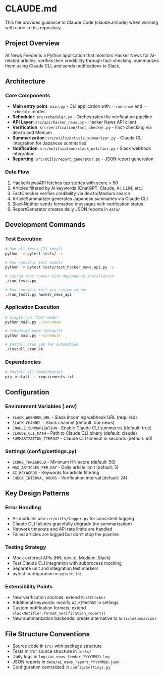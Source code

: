 # CLAUDE.md

This file provides guidance to Claude Code (claude.ai/code) when working with code in this repository.

## Project Overview

AI News Feeder is a Python application that monitors Hacker News for AI-related articles, verifies their credibility through fact-checking, summarizes them using Claude CLI, and sends notifications to Slack.

## Architecture

### Core Components
- **Main entry point**: `main.py` - CLI application with `--run-once` and `--schedule` modes
- **Scheduler**: `src/scheduler.py` - Orchestrates the verification pipeline
- **API Layer**: `src/api/hacker_news.py` - Hacker News API client
- **Verification**: `src/verification/fact_checker.py` - Fact-checking via dev.to and Medium
- **Summarization**: `src/utils/article_summarizer.py` - Claude CLI integration for Japanese summaries
- **Notification**: `src/notification/slack_notifier.py` - Slack webhook integration
- **Reporting**: `src/utils/report_generator.py` - JSON report generation

### Data Flow
1. HackerNewsAPI fetches top stories with score > 50
2. Articles filtered by AI keywords (ChatGPT, Claude, AI, LLM, etc.)
3. FactChecker verifies credibility via dev.to/Medium search
4. ArticleSummarizer generates Japanese summaries via Claude CLI
5. SlackNotifier sends formatted messages with verification status
6. ReportGenerator creates daily JSON reports in `data/`

## Development Commands

### Test Execution
```bash
# Run all tests (71 total)
python -m pytest tests/ -v

# Run specific test module
python -m pytest tests/test_hacker_news_api.py -v

# Custom test runner with dependency installation
./run_tests.py

# Run specific test via custom runner
./run_tests.py hacker_news_api
```

### Application Execution
```bash
# Single run (test mode)
python main.py --run-once

# Scheduled mode (default)
python main.py --schedule

# Install cron job for automation
./install_cron.sh
```

### Dependencies
```bash
# Install all dependencies
pip install -r requirements.txt
```

## Configuration

### Environment Variables (.env)
- `SLACK_WEBHOOK_URL` - Slack incoming webhook URL (required)
- `SLACK_CHANNEL` - Slack channel (default: #ai-news)
- `ENABLE_SUMMARIZATION` - Enable Claude CLI summaries (default: true)
- `CLAUDE_CLI_PATH` - Path to Claude CLI binary (default: claude)
- `SUMMARIZATION_TIMEOUT` - Claude CLI timeout in seconds (default: 60)

### Settings (config/settings.py)
- `SCORE_THRESHOLD` - Minimum HN score (default: 50)
- `MAX_ARTICLES_PER_DAY` - Daily article limit (default: 5)
- `AI_KEYWORDS` - Keywords for article filtering
- `CHECK_INTERVAL_HOURS` - Verification interval (default: 24)

## Key Design Patterns

### Error Handling
- All modules use `src/utils/logger.py` for consistent logging
- Claude CLI failures gracefully degrade (no summarization)
- Network timeouts and API rate limits are handled
- Failed articles are logged but don't stop the pipeline

### Testing Strategy
- Mock external APIs (HN, dev.to, Medium, Slack)
- Test Claude CLI integration with subprocess mocking
- Separate unit and integration test markers
- pytest configuration in `pytest.ini`

### Extensibility Points
- New verification sources: extend `FactChecker`
- Additional keywords: modify `AI_KEYWORDS` in settings
- Custom notification formats: extend `SlackNotifier.format_verification_report()`
- New summarization backends: create alternative to `ArticleSummarizer`

## File Structure Conventions
- Source code in `src/` with package structure
- Tests mirror source structure in `tests/`
- Daily logs in `logs/ai_news_feeder_YYYYMMDD.log`
- JSON reports in `data/ai_news_report_YYYYMMDD.json`
- Configuration centralized in `config/settings.py`